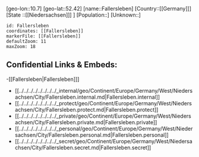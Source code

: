 ﻿---
location: [52.42,10.7]
mapzoom: [7,12] 
mapmarker: city 
type: City
tags:
- geo/City


SpocWebEntityId: 30127
isDeleted: false
confidential: public

---
[geo-lon::10.7]
[geo-lat::52.42]
[name::Fallersleben]
[Country::[[Germany]]]
[State ::[[Niedersachsen]]] ]
[Population::]
[Unknown::]


```leaflet
id: Fallersleben
coordinates: [[Fallersleben]]
markerFile: [[Fallersleben]]
defaultZoom: 11 
maxZoom: 18
```


## Confidential Links & Embeds: 
-[[Fallersleben|Fallersleben]]] 
- [[../../../../../../../../_internal/geo/Continent/Europe/Germany/West/Niedersachsen/City/Fallersleben.internal.md|Fallersleben.internal]] 
- [[../../../../../../../../_protect/geo/Continent/Europe/Germany/West/Niedersachsen/City/Fallersleben.protect.md|Fallersleben.protect]] 
- [[../../../../../../../../_private/geo/Continent/Europe/Germany/West/Niedersachsen/City/Fallersleben.private.md|Fallersleben.private]] 
- [[../../../../../../../../_personal/geo/Continent/Europe/Germany/West/Niedersachsen/City/Fallersleben.personal.md|Fallersleben.personal]] 
- [[../../../../../../../../_secret/geo/Continent/Europe/Germany/West/Niedersachsen/City/Fallersleben.secret.md|Fallersleben.secret]] 
